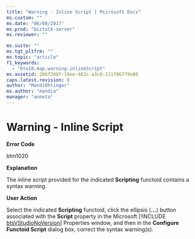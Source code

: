 ```yaml
---
title: "Warning - Inline Script | Microsoft Docs"
ms.custom: ""
ms.date: "06/08/2017"
ms.prod: "biztalk-server"
ms.reviewer: ""

ms.suite: ""
ms.tgt_pltfrm: ""
ms.topic: "article"
f1_keywords: 
  - "bts10.map.warning.inlineScript"
ms.assetid: 286f208f-19ee-482c-a3c6-211f06779e08
caps.latest.revision: 8
author: "MandiOhlinger"
ms.author: "mandia"
manager: "anneta"
---
```

# Warning - Inline Script
**Error Code**  
  
 btm1020  
  
 **Explanation**  
  
 The inline script provided for the indicated **Scripting** functoid contains a syntax warning.  
  
 **User Action**  
  
 Select the indicated <strong>Scripting</strong> functoid, click the ellipsis (<strong>...</strong>) button associated with the <strong>Script</strong> property in the Microsoft [!INCLUDE [btsVStudioNoVersion](../includes/btsvstudionoversion-md.md)] Properties window, and then in the <strong>Configure Functoid Script</strong> dialog box, correct the syntax warning(s).